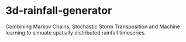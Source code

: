 # 3d-rainfall-generator
Combining Markov Chains, Stochastic Storm Transposition and Machine learning to simuate spatially distributed rainfall timeseries.